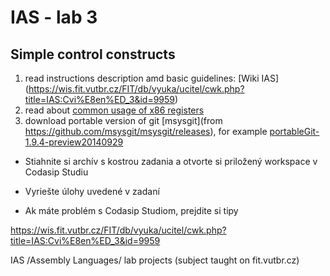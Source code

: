 IAS - lab 3
===========
Simple control constructs
-------------------------

1. read instructions description amd basic guidelines: [Wiki IAS] (https://wis.fit.vutbr.cz/FIT/db/vyuka/ucitel/cwk.php?title=IAS:Cvi%E8en%ED_3&id=9959)
2. read about [common usage of x86 registers](http://www.eecg.toronto.edu/~amza/www.mindsec.com/files/x86regs.html)
3. download portable version of git [msysgit](from https://github.com/msysgit/msysgit/releases), for example [portableGit-1.9.4-preview20140929](https://github.com/msysgit/msysgit/releases/download/Git-1.9.4-preview20140929/PortableGit-1.9.4-preview20140929.7z)

- Stiahnite si archív s kostrou zadania a otvorte si priložený workspace v Codasip Studiu
- Vyriešte úlohy uvedené v zadaní

- Ak máte problém s Codasip Studiom, prejdite si tipy



https://wis.fit.vutbr.cz/FIT/db/vyuka/ucitel/cwk.php?title=IAS:Cvi%E8en%ED_3&id=9959



IAS /Assembly Languages/ lab projects (subject taught on fit.vutbr.cz)
